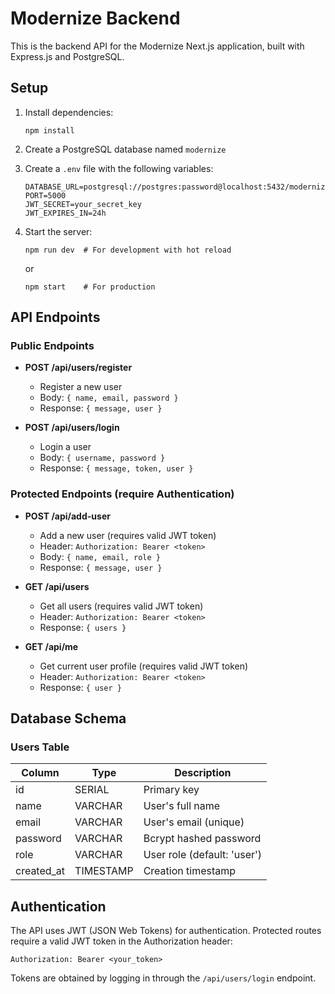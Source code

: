 # Modernize Backend

This is the backend API for the Modernize Next.js application, built with Express.js and PostgreSQL.

## Setup

1. Install dependencies:
   ```
   npm install
   ```

2. Create a PostgreSQL database named `modernize`

3. Create a `.env` file with the following variables:
   ```
   DATABASE_URL=postgresql://postgres:password@localhost:5432/modernize
   PORT=5000
   JWT_SECRET=your_secret_key
   JWT_EXPIRES_IN=24h
   ```

4. Start the server:
   ```
   npm run dev  # For development with hot reload
   ```
   or
   ```
   npm start    # For production
   ```

## API Endpoints

### Public Endpoints

- **POST /api/users/register**
  - Register a new user
  - Body: `{ name, email, password }`
  - Response: `{ message, user }`

- **POST /api/users/login**
  - Login a user
  - Body: `{ username, password }`
  - Response: `{ message, token, user }`

### Protected Endpoints (require Authentication)

- **POST /api/add-user**
  - Add a new user (requires valid JWT token)
  - Header: `Authorization: Bearer <token>`
  - Body: `{ name, email, role }`
  - Response: `{ message, user }`

- **GET /api/users**
  - Get all users (requires valid JWT token)
  - Header: `Authorization: Bearer <token>`
  - Response: `{ users }`

- **GET /api/me**
  - Get current user profile (requires valid JWT token)
  - Header: `Authorization: Bearer <token>`
  - Response: `{ user }`

## Database Schema

### Users Table

| Column      | Type      | Description                   |
|-------------|-----------|-------------------------------|
| id          | SERIAL    | Primary key                   |
| name        | VARCHAR   | User's full name              |
| email       | VARCHAR   | User's email (unique)         |
| password    | VARCHAR   | Bcrypt hashed password        |
| role        | VARCHAR   | User role (default: 'user')   |
| created_at  | TIMESTAMP | Creation timestamp            |

## Authentication

The API uses JWT (JSON Web Tokens) for authentication. Protected routes require a valid JWT token in the Authorization header:

```
Authorization: Bearer <your_token>
```

Tokens are obtained by logging in through the `/api/users/login` endpoint. 